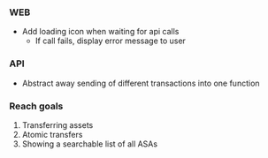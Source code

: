 ### WEB

- Add loading icon when waiting for api calls
  - If call fails, display error message to user 

### API

- Abstract away sending of different transactions into one function

### Reach goals

1. Transferring assets
2. Atomic transfers
3. Showing a searchable list of all ASAs
